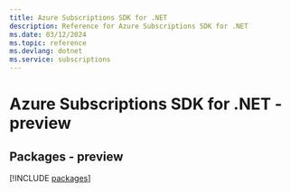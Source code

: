 ```yaml
---
title: Azure Subscriptions SDK for .NET
description: Reference for Azure Subscriptions SDK for .NET
ms.date: 03/12/2024
ms.topic: reference
ms.devlang: dotnet
ms.service: subscriptions
---
```

# Azure Subscriptions SDK for .NET - preview
## Packages - preview
[!INCLUDE [packages](subscriptions-index.md)]